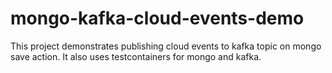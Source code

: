 # mongo-kafka-cloud-events-demo

This project demonstrates publishing cloud events to kafka topic on mongo save action.
It also uses testcontainers for mongo and kafka.